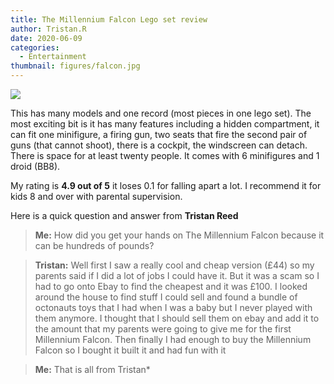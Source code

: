 ```yaml
---
title: The Millennium Falcon Lego set review
author: Tristan.R
date: 2020-06-09
categories:
  - Entertainment
thumbnail: figures/falcon.jpg
---
```


![](https://raw.githubusercontent.com/europa-ee/news/master/static/figures/falcon.jpg)

This has many models and one record (most pieces in one lego set). The most exciting bit is it has many features including a hidden compartment, it can fit one minifigure, a firing gun, two seats that fire the second pair of guns (that cannot shoot), there is a cockpit, the windscreen can detach. There is space for at least twenty people. It comes with 6 minifigures and 1 droid (BB8). 

My rating is **4.9 out of 5** it loses 0.1 for falling apart a lot. I  recommend it for kids 8 and over with parental supervision.

Here is a quick question and answer from **Tristan Reed** 

> **Me:** How did you get your hands on The Millennium Falcon because it can be hundreds of pounds?

> **Tristan:** Well first I saw a really cool and cheap version (£44) so my parents said if I did a lot of jobs I could have it. But it was a scam so I had to go onto Ebay to find the cheapest and it was £100. I looked around the house to find stuff I could sell and found a bundle of octonauts toys that I had when I was a baby but I never played with them anymore. I thought that I should sell them on ebay and add it to the amount that my parents were going to give me for the first Millennium Falcon. Then finally I had enough to buy the Millennium Falcon so I bought it built it and had fun with it 

> **Me:** That is all from Tristan*
